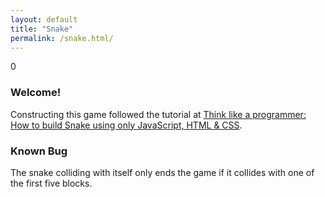 ```yaml
---
layout: default
title: "Snake"
permalink: /snake.html/
---
```

<!-- HTML -->
<div id="score">0</div>
<canvas id="gameCanvas" width="300" height="300"></canvas>

<h3>Welcome!</h3>
<p>
    Constructing this game followed the tutorial at <a href="https://www.freecodecamp.org/news/think-like-a-programmer-how-to-build-snake-using-only-javascript-html-and-css-7b1479c3339e">Think like a programmer: How to build Snake using only JavaScript, HTML & CSS</a>.
</p>
<h3>Known Bug</h3>
<p>
    The snake colliding with itself only ends the game if it collides with one of the first five blocks.
</p>

<!-- JavaScript -->
<!-- In the future, I should put this in its own JavaScript file. -->
<script>
    var c = document.getElementById("gameCanvas");
    var ctx = c.getContext("2d");
    let snake = [
        {x: 150, y: 150},
        {x: 140, y: 150},
        {x: 130, y: 150},
        {x: 120, y: 150},
        {x: 110, y: 150}
    ];
    let score = 0;
    let changingDirection = false;
    clearCanvas();
    var dx = 10;
    var dy = 0;
    drawSnake();
    createFood();
    snake.forEach(function isFoodOnSnake(part) {
        const foodIsOnSnake = part.x == foodX && part.y == foodY;
        if (foodIsOnSnake) {
            createFood();
        }
    })
    main();
    document.addEventListener("keydown", changeDirection);

    // Main function
    function main() {
        if (didGameEnd()) {
            return;
        }
        setTimeout(function onTick() {
            changingDirection = false;
            clearCanvas();
            drawFood();
            advanceSnake();
            drawSnake();
            main();
        }, 100)
    }

    // Function for drawing the canvas, I guess?
    function clearCanvas() {
        ctx.fillStyle = "white";
        ctx.strokeStyle = "black";
        ctx.fillRect(0, 0, gameCanvas.width, gameCanvas.height);
        ctx.strokeRect(0, 0, gameCanvas.width, gameCanvas.height);
    }

    // Did the snake collide with itself or one of the walls?
    function didGameEnd() {
        for (let i = 4; i < snake.length; i++) {
            // First, check if the snake collides with itself
            const didCollide = ((snake[i].x === snake[0].x) && (snake[i].y === snake[0].y));
            if (didCollide) {
                return true;
            }
        }
        
        // Now, start checking if the snake collides with a wall
        const hitLeftWall = snake[0].x < 0;
        const hitRightWall = snake[0].x > gameCanvas.width - 10;
        const hitTopWall = snake[0].y < 0;
        const hitBottomWall = snake[0].y > gameCanvas.height - 10;
        return hitLeftWall || hitRightWall || hitTopWall || hitBottomWall;

    }

    // Write the function for drawing the whole snake
    function drawSnake() {
        snake.forEach(drawSnakePart);
    }

    // Write function for drawing each part of the snake
    function drawSnakePart(snakePart) {
        ctx.fillStyle = 'lightgreen';
        ctx.strokeStyle = 'darkgreen';
        ctx.fillRect(snakePart.x, snakePart.y, 10, 10);
        ctx.strokeRect(snakePart.x, snakePart.y, 10, 10);
    }

    // Changing the snake's direction
    function changeDirection(event) {
        // I guess these are the key codes for the arrow keys...
        const LEFT_KEY = 37;
        const RIGHT_KEY = 39;
        const UP_KEY = 38;
        const DOWN_KEY = 40;
        const keyPressed = event.keyCode;

        // return early if changingDirection is already true
        // otherwise, change it to true
        if (changingDirection) {
            return;
        }
        changingDirection = true;

        // These are to help check if the snake is moving a certain direction
        const goingUp = dy === -10;
        const goingDown = dy === 10;
        const goingRight = dx === 10;
        const goingLeft = dx === -10;

        // This is where the action starts to happen when an arrow key is pressed
        // We also make sure to prevent the snake from reversing
        if (keyPressed === LEFT_KEY && !goingRight) {
            dx = -10;
            dy = 0;
        }
        if (keyPressed === UP_KEY && !goingDown) {
            dx = 0;
            dy = -10;
        }
        if (keyPressed === RIGHT_KEY && !goingLeft) {
            dx = 10;
            dy = 0;
        }
        if (keyPressed === DOWN_KEY && !goingUp) {
            dx = 0;
            dy = 10;
        }
    }

    // Function for moving the snake and checking if it's eating food
    function advanceSnake() {
        const head = {x: snake[0].x + dx, y: snake[0].y + dy};
        snake.unshift(head);
        const didEatFood = snake[0].x === foodX && snake[0].y === foodY;
        if (didEatFood) {
            score += 10;
            document.getElementById('score').innerHTML = score;
            createFood();
        }
        else {
            snake.pop();
        }
    }

    // Create the food, which asks for two random coordinates
    function createFood() {
        foodX = randomTen(0, gameCanvas.width - 10);
        foodY = randomTen(0, gameCanvas.height - 10);
    }

    // Generate each random coordinate for the food
    function randomTen(min, max) {
        return Math.round((Math.random() * (max-min) + min) / 10) * 10;
    }

    // Make sure to draw the food
    function drawFood() {
        ctx.fillStyle = 'red';
        ctx.strokeStyle = 'darkred';
        ctx.fillRect(foodX, foodY, 10, 10);
        ctx.strokeRect(foodX, foodY, 10, 10);
    }
</script>